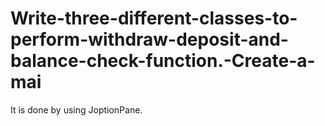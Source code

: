 # Write-three-different-classes-to-perform-withdraw-deposit-and-balance-check-function.-Create-a-mai
It is done by using JoptionPane.
